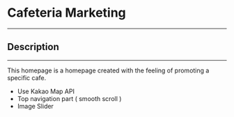 # Cafeteria Marketing

---

## Description

---

This homepage is a homepage created with the feeling of promoting a specific cafe.

- Use Kakao Map API
- Top navigation part ( smooth scroll )
- Image Slider